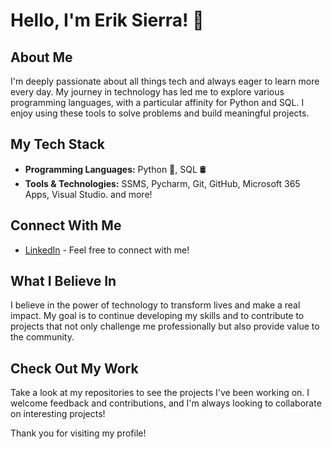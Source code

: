 # Hello, I'm Erik Sierra! 👋

## About Me
I'm deeply passionate about all things tech and always eager to learn more every day. My journey in technology has led me to explore various programming languages, with a particular affinity for Python and SQL. I enjoy using these tools to solve problems and build meaningful projects.

## My Tech Stack
- **Programming Languages:** Python 🐍, SQL 🛢️
- **Tools & Technologies:** SSMS, Pycharm, Git, GitHub, Microsoft 365 Apps, Visual Studio. and more!

## Connect With Me
- [LinkedIn](https://www.linkedin.com/in/erik-sierra-84b2b128b/) - Feel free to connect with me!

## What I Believe In
I believe in the power of technology to transform lives and make a real impact. My goal is to continue developing my skills and to contribute to projects that not only challenge me professionally but also provide value to the community.

## Check Out My Work
Take a look at my repositories to see the projects I've been working on. I welcome feedback and contributions, and I'm always looking to collaborate on interesting projects!

Thank you for visiting my profile!
